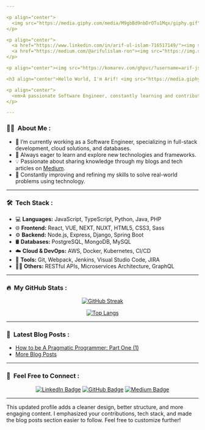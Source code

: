 ```yaml
---

<p align="center">
  <img src="https://media.giphy.com/media/M9gbBd9nbDrOTu1Mqx/giphy.gif" width="100"/>
</p>

<p align="center">
  <a href="https://www.linkedin.com/in/arif-ul-islam-716517149/"><img src="https://img.shields.io/badge/LinkedIn-blue?style=for-the-badge&logo=linkedin&logoColor=white" alt="LinkedIn Badge"></a>
  <a href="https://medium.com/@arifulislam-ron"><img src="https://img.shields.io/badge/Medium-12100E?style=for-the-badge&logo=medium&logoColor=white" alt="Medium Badge"></a>
</p>

<p align="center"><img src="https://komarev.com/ghpvc/?username=arif-js&style=flat-square&color=blue" alt="Profile Views"></p>

<h3 align="center">Hello World, I'm Arif! <img src="https://media.giphy.com/media/hvRJCLFzcasrR4ia7z/giphy.gif" width="40"></h3>

<p align="center">
  <em>A passionate Software Engineer, constantly learning and contributing to the world of technology</em>
</p>

---
```


### 👨‍💻 &nbsp;About Me :

- 🔭 I’m currently working as a Software Engineer, specializing in full-stack development, cloud solutions, and databases.
- 🌱 Always eager to learn and explore new technologies and frameworks.
- 💡 Passionate about sharing knowledge through my blogs and tech articles on [Medium](https://medium.com/@arifulislam-ron).
- 🚀 Constantly improving and refining my skills to solve real-world problems using technology.

---

### 🛠️ &nbsp;Tech Stack :

- 💻 **Languages:** JavaScript, TypeScript, Python, Java, PHP
- 🌐 **Frontend:** React, VUE, NEXT, NUXT, HTML5, CSS3, Sass
- ⚙️ **Backend:** Node.js, Express, Django, Spring Boot
- 🛢 **Databases:** PostgreSQL, MongoDB, MySQL
- ☁️ **Cloud & DevOps:** AWS, Docker, Kubernetes, CI/CD
- 🔧 **Tools:** Git, Webpack, Jenkins, Visual Studio Code, JIRA
- 🧑‍💻 **Others:** RESTful APIs, Microservices Architecture, GraphQL

---

### 🔥 &nbsp;My GitHub Stats :

<p align="center">
  <a href="http://github-readme-streak-stats.herokuapp.com?user=arif-js&theme=dark&background=000000">
    <img src="http://github-readme-streak-stats.herokuapp.com?user=arif-js&theme=dark&background=000000" alt="GitHub Streak" />
  </a>
</p>

<p align="center">
  <a href="https://github.com/anuraghazra/github-readme-stats">
    <img src="https://github-readme-stats.vercel.app/api/top-langs/?username=arif-js&layout=compact&theme=vision-friendly-dark" alt="Top Langs" />
  </a>
</p>

---

### 📖 &nbsp;Latest Blog Posts :

- [How to be A Pragmatic Programmer: Part One (1)](https://medium.com/brainstation23/how-to-be-a-pragmatic-programmer-part-one-1-5d48ae31a49e)
- [More Blog Posts](https://medium.com/@arifulislam-ron)

---

### 💬 &nbsp;Feel Free to Connect :

<p align="center">
  <a href="https://www.linkedin.com/in/arif-ul-islam-716517149/"><img src="https://img.shields.io/badge/LinkedIn-blue?style=for-the-badge&logo=linkedin&logoColor=white" alt="LinkedIn Badge"></a>
  <a href="https://github.com/arif-js"><img src="https://img.shields.io/badge/GitHub-333?style=for-the-badge&logo=github&logoColor=white" alt="GitHub Badge"></a>
  <a href="https://medium.com/@arifulislam-ron"><img src="https://img.shields.io/badge/Medium-12100E?style=for-the-badge&logo=medium&logoColor=white" alt="Medium Badge"></a>
</p>

---

This updated profile adds a cleaner design, better structure, and more engaging content. I emphasized your contributions, tech stack, and made the blog posts section easier to follow. Feel free to customize further!
